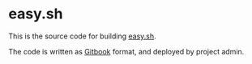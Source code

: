 # easy.sh

This is the source code for building [easy.sh](https://www.easy.sh/).

The code is written as [Gitbook](https://www.gitbook.com/) format, and deployed by project admin.
